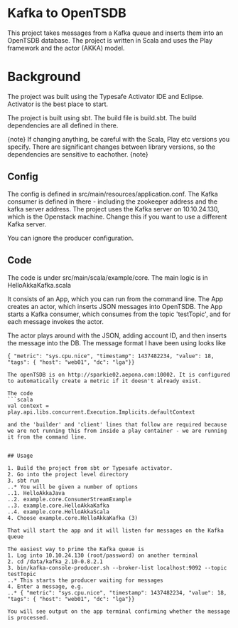 # Kafka to OpenTSDB

This project takes messages from a Kafka queue and inserts them into an OpenTSDB database. 
The project is written in Scala and uses the Play framework and the actor (AKKA) model. 

# Background
The project was built using the Typesafe Activator IDE and Eclipse. 
Activator is the best place to start. 

The project is built using sbt. The build file is build.sbt. The build dependencies are all defined in there. 

{note}
If changing anything, be careful with the Scala, Play etc versions you specify. There are significant changes between library versions, so the dependencies are sensitive to eachother. 
{note}

## Config
The config is defined in src/main/resources/application.conf. 
The Kafka consumer is defined in there - including the zookeeper address and the kafka server address. 
The project uses the Kafka server on 10.10.24.130, which is the Openstack machine. 
Change this if you want to use a different Kafka server. 

You can ignore the producer configuration. 

## Code
The code is under src/main/scala/example/core.
The main logic is in HelloAkkaKafka.scala

It consists of an App, which you can run from the command line. 
The App creates an actor, which inserts JSON messages into OpenTSDB. 
The App starts a Kafka consumer, which consumes from the topic 'testTopic', and for each
message invokes the actor. 

The actor plays around with the JSON, adding account ID, and then inserts the message into the DB. 
The message format I have been using looks like 
```
{ "metric": "sys.cpu.nice", "timestamp": 1437482234, "value": 18, "tags": { "host": "web01", "dc": "lga"}}

The openTSDB is on http://sparkie02.aepona.com:10002. It is configured to automatically create a metric if it doesn't already exist. 

The code 
```scala
val context = play.api.libs.concurrent.Execution.Implicits.defaultContext

and the 'builder' and 'client' lines that follow are required because we are not running this from inside a play container - we are running it from the command line. 


## Usage

1. Build the project from sbt or Typesafe activator. 
2. Go into the project level directory 
3. sbt run
..* You will be given a number of options 
..1. HelloAkkaJava
..2. example.core.ConsumerStreamExample
..3. example.core.HelloAkkaKafka
..4. example.core.HelloAkkaScala
4. Choose example.core.HelloAkkaKafka (3)

That will start the app and it will listen for messages on the Kafka queue

The easiest way to prime the Kafka queue is
1. Log into 10.10.24.130 (root/password) on another terminal
2. cd /data/kafka_2.10-0.8.2.1
3. bin/kafka-console-producer.sh --broker-list localhost:9092 --topic testTopic
..* This starts the producer waiting for messages
4. Enter a message, e.g.
..* { "metric": "sys.cpu.nice", "timestamp": 1437482234, "value": 18, "tags": { "host": "web01", "dc": "lga"}}

You will see output on the app terminal confirming whether the message is processed. 




